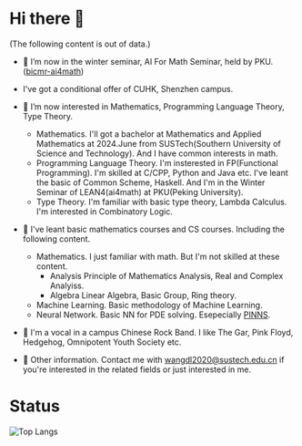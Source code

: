 # Hi there 👋

<!--
**LinMulikas/LinMulikas** is a ✨ _special_ ✨ repository because its `README.md` (this file) appears on your GitHub profile.

Here are some ideas to get you started:

- 🔭 I’m currently working on ...
- 🌱 I’m currently learning ...
- 👯 I’m looking to collaborate on ...
- 🤔 I’m looking for help with ...
- 💬 Ask me about ...
- 📫 How to reach me: ...
- 😄 Pronouns: ...
- ⚡ Fun fact: ...
-->

(The following content is out of data.)
- 🔭 I’m now in the winter seminar, AI For Math Seminar, held by PKU.([bicmr-ai4math](https://github.com/bicmr-ai4math/))
  
- I've got a conditional offer of CUHK, Shenzhen campus.
  
- 📖 I’m now interested in Mathematics, Programming Language Theory, Type Theory.
  - Mathematics.
    I'll got a bachelor at Mathematics and Applied Mathematics at 2024.June from SUSTech(Southern University of Science and Technology).
    And I have common interests in math.
  - Programming Language Theory.
    I'm insterested in FP(Functional Programming). I'm skilled at C/CPP, Python and Java etc. I've leant the basic of Common Scheme, Haskell.
    And I'm in the Winter Seminar of LEAN4(ai4math) at PKU(Peking University).
  - Type Theory.
    I'm familiar with basic type theory, Lambda Calculus.
    I'm interested in Combinatory Logic.

- 📖 I've leant basic mathematics courses and CS courses.
  Including the following content.
  - Mathematics.
    I just familiar with math. But I'm not skilled at these content.
    - Analysis
      Principle of Mathematics Analysis, Real and Complex Analyiss.
    - Algebra
      Linear Algebra, Basic Group, Ring theory.
  - Machine Learning.
    Basic methodology of Machine Learning.
  - Neural Network.
    Basic NN for PDE solving. Esepecially [PINNS](https://github.com/LinMulikas/Neural-Network-PDE).

- 🎸 I'm a vocal in a campus Chinese Rock Band.
  I like The Gar, Pink Floyd, Hedgehog, Omnipotent Youth Society etc.

- 💬 Other information.
  Contact me with wangdl2020@sustech.edu.cn if you're interested in the related fields or just interested in me.

# Status

![Top Langs](https://github-readme-stats.vercel.app/api/top-langs/?username=LinMulikas&layout=compact&theme=tokyonight)
